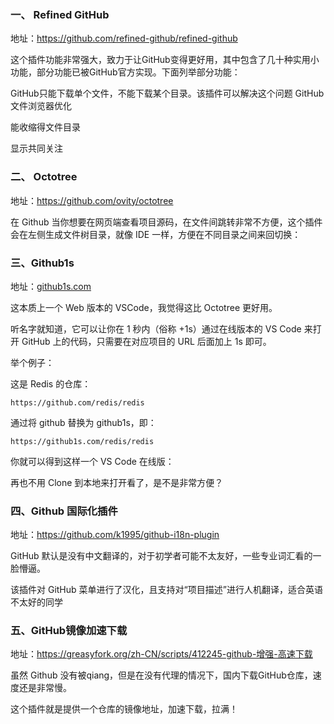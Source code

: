 ### 一、 Refined GitHub

地址：https://github.com/refined-github/refined-github

这个插件功能非常强大，致力于让GitHub变得更好用，其中包含了几十种实用小功能，部分功能已被GitHub官方实现。下面列举部分功能：

GitHub只能下载单个文件，不能下载某个目录。该插件可以解决这个问题
GitHub文件浏览器优化

能收缩得文件目录

显示共同关注

### 二、 Octotree
地址：https://github.com/ovity/octotree

在 Github 当你想要在网页端查看项目源码，在文件间跳转非常不方便，这个插件会在左侧生成文件树目录，就像 IDE 一样，方便在不同目录之间来回切换：

### 三、Github1s
地址：[github1s.com](github1s.com)

这本质上一个 Web 版本的 VSCode，我觉得这比 Octotree 更好用。

听名字就知道，它可以让你在 1 秒内（俗称 +1s）通过在线版本的 VS Code 来打开 GitHub 上的代码，只需要在对应项目的 URL 后面加上 1s 即可。

举个例子：

这是 Redis 的仓库：

```
https://github.com/redis/redis
```

通过将 github 替换为 github1s，即：

```
https://github1s.com/redis/redis
```

你就可以得到这样一个 VS Code 在线版：

再也不用 Clone 到本地来打开看了，是不是非常方便？

### 四、Github 国际化插件
地址：https://github.com/k1995/github-i18n-plugin

GitHub 默认是没有中文翻译的，对于初学者可能不太友好，一些专业词汇看的一脸懵逼。

该插件对 GitHub 菜单进行了汉化，且支持对“项目描述”进行人机翻译，适合英语不太好的同学

### 五、GitHub镜像加速下载

地址：https://greasyfork.org/zh-CN/scripts/412245-github-增强-高速下载

虽然 Github 没有被qiang，但是在没有代理的情况下，国内下载GitHub仓库，速度还是非常慢。

这个插件就是提供一个仓库的镜像地址，加速下载，拉满！
